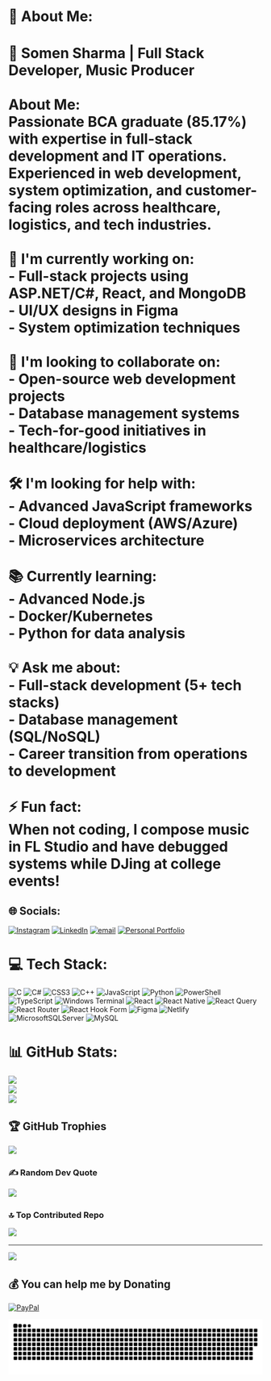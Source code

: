 # 💫 About Me:
# 💼 Somen Sharma | Full Stack Developer, Music Producer<br><br>**About Me:**  <br>Passionate BCA graduate (85.17%) with expertise in full-stack development and IT operations. Experienced in web development, system optimization, and customer-facing roles across healthcare, logistics, and tech industries.<br><br>**🔧 I'm currently working on:**  <br>- Full-stack projects using ASP.NET/C#, React, and MongoDB  <br>- UI/UX designs in Figma  <br>- System optimization techniques  <br><br>**🤝 I'm looking to collaborate on:**  <br>- Open-source web development projects  <br>- Database management systems  <br>- Tech-for-good initiatives in healthcare/logistics  <br><br>**🛠️ I'm looking for help with:**  <br>- Advanced JavaScript frameworks  <br>- Cloud deployment (AWS/Azure)  <br>- Microservices architecture  <br><br>**📚 Currently learning:**  <br>- Advanced Node.js  <br>- Docker/Kubernetes  <br>- Python for data analysis  <br><br>**💡 Ask me about:**  <br>- Full-stack development (5+ tech stacks)  <br>- Database management (SQL/NoSQL)  <br>- Career transition from operations to development  <br><br>**⚡ Fun fact:**  <br>When not coding, I compose music in FL Studio and have debugged systems while DJing at college events!


## 🌐 Socials:
[![Instagram](https://img.shields.io/badge/Instagram-%23E4405F.svg?logo=Instagram&logoColor=white)](https://instagram.com/_so_main_) [![LinkedIn](https://img.shields.io/badge/LinkedIn-%230077B5.svg?logo=linkedin&logoColor=white)](https://linkedin.com/in/somen-sharma) [![email](https://img.shields.io/badge/Email-D14836?logo=gmail&logoColor=white)](mailto:somen.office546@gmail.com) [![Personal Portfolio](https://img.shields.io/badge/Portfolio-%230077B5.svg?logo=Portfolio&logoColor=white)](https://somen.lovable.app)

# 💻 Tech Stack:
![C](https://img.shields.io/badge/c-%2300599C.svg?style=for-the-badge&logo=c&logoColor=white) ![C#](https://img.shields.io/badge/c%23-%23239120.svg?style=for-the-badge&logo=csharp&logoColor=white) ![CSS3](https://img.shields.io/badge/css3-%231572B6.svg?style=for-the-badge&logo=css3&logoColor=white) ![C++](https://img.shields.io/badge/c++-%2300599C.svg?style=for-the-badge&logo=c%2B%2B&logoColor=white) ![JavaScript](https://img.shields.io/badge/javascript-%23323330.svg?style=for-the-badge&logo=javascript&logoColor=%23F7DF1E) ![Python](https://img.shields.io/badge/python-3670A0?style=for-the-badge&logo=python&logoColor=ffdd54) ![PowerShell](https://img.shields.io/badge/PowerShell-%235391FE.svg?style=for-the-badge&logo=powershell&logoColor=white) ![TypeScript](https://img.shields.io/badge/typescript-%23007ACC.svg?style=for-the-badge&logo=typescript&logoColor=white) ![Windows Terminal](https://img.shields.io/badge/Windows%20Terminal-%234D4D4D.svg?style=for-the-badge&logo=windows-terminal&logoColor=white) ![React](https://img.shields.io/badge/react-%2320232a.svg?style=for-the-badge&logo=react&logoColor=%2361DAFB) ![React Native](https://img.shields.io/badge/react_native-%2320232a.svg?style=for-the-badge&logo=react&logoColor=%2361DAFB) ![React Query](https://img.shields.io/badge/-React%20Query-FF4154?style=for-the-badge&logo=react%20query&logoColor=white) ![React Router](https://img.shields.io/badge/React_Router-CA4245?style=for-the-badge&logo=react-router&logoColor=white) ![React Hook Form](https://img.shields.io/badge/React%20Hook%20Form-%23EC5990.svg?style=for-the-badge&logo=reacthookform&logoColor=white) ![Figma](https://img.shields.io/badge/figma-%23F24E1E.svg?style=for-the-badge&logo=figma&logoColor=white) ![Netlify](https://img.shields.io/badge/netlify-%23000000.svg?style=for-the-badge&logo=netlify&logoColor=#00C7B7) ![MicrosoftSQLServer](https://img.shields.io/badge/Microsoft%20SQL%20Server-CC2927?style=for-the-badge&logo=microsoft%20sql%20server&logoColor=white) ![MySQL](https://img.shields.io/badge/mysql-4479A1.svg?style=for-the-badge&logo=mysql&logoColor=white)
# 📊 GitHub Stats:
![](https://github-readme-stats.vercel.app/api?username=Somensh&theme=dark&hide_border=false&include_all_commits=true&count_private=true)<br/>
![](https://nirzak-streak-stats.vercel.app/?user=Somensh&theme=dark&hide_border=false)<br/>
![](https://github-readme-stats.vercel.app/api/top-langs/?username=Somensh&theme=dark&hide_border=false&include_all_commits=true&count_private=true&layout=compact)

## 🏆 GitHub Trophies
![](https://github-profile-trophy.vercel.app/?username=Somensh&theme=radical&no-frame=true&no-bg=false&margin-w=4)

### ✍️ Random Dev Quote
![](https://quotes-github-readme.vercel.app/api?type=horizontal&theme=tokyonight)

### 🔝 Top Contributed Repo
![](https://github-contributor-stats.vercel.app/api?username=Somensh&limit=5&theme=chartreuse-dark&combine_all_yearly_contributions=true)

---
[![](https://visitcount.itsvg.in/api?id=Somensh&icon=4&color=13)](https://visitcount.itsvg.in)

  ## 💰 You can help me by Donating
  [![PayPal](https://img.shields.io/badge/PayPal-00457C?style=for-the-badge&logo=paypal&logoColor=white)](https://paypal.me/Somensh) 

<picture>
 <source media="(prefers-color-scheme: dark)" srcset="./snake-dark.svg">
 <img alt="snake!" src="./snake.svg">
</picture>
